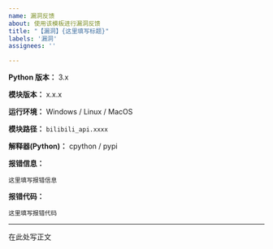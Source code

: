 ```yaml
---
name: 漏洞反馈
about: 使用该模板进行漏洞反馈
title: "【漏洞】{这里填写标题}"
labels: '漏洞'
assignees: ''

---
```


**Python 版本：** 3.x

**模块版本：** x.x.x

**运行环境：** Windows / Linux / MacOS

**模块路径：** `bilibili_api.xxxx`

**解释器(Python)：** cpython / pypi

**报错信息：**

```
这里填写报错信息
```

**报错代码：**

```
这里填写报错代码
```

---

在此处写正文
